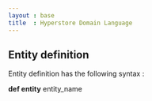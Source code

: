 ```yaml
---
layout : base
title  : Hyperstore Domain Language
---
```


## Entity definition

Entity definition has the following syntax :

**def entity** entity_name 